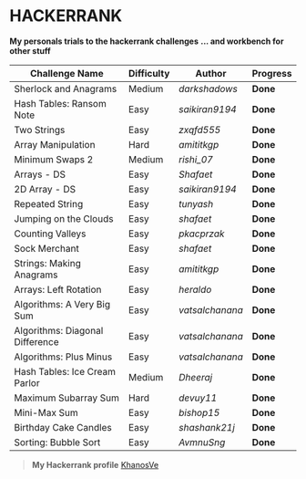 # HACKERRANK
**My personals trials to the hackerrank challenges**
**... and workbench for other stuff**
 
Challenge Name | Difficulty | Author | Progress
--- | --- | --- | ---
Sherlock and Anagrams | Medium | *darkshadows* | **Done**
Hash Tables: Ransom Note | Easy | *saikiran9194* | **Done**
Two Strings | Easy | *zxqfd555* | **Done**
Array Manipulation | Hard | *amititkgp* | **Done**
Minimum Swaps 2 | Medium | *rishi_07* | **Done**
Arrays - DS | Easy | *Shafaet* | **Done**
2D Array - DS | Easy | *saikiran9194* | **Done**
Repeated String | Easy | *tunyash* | **Done**
Jumping on the Clouds | Easy | *shafaet* | **Done**
Counting Valleys | Easy | *pkacprzak* | **Done**
Sock Merchant | Easy | *shafaet* | **Done**
Strings: Making Anagrams | Easy | *amititkgp* | **Done**
Arrays: Left Rotation | Easy | *heraldo* | **Done**
Algorithms: A Very Big Sum | Easy | *vatsalchanana* | **Done**
Algorithms: Diagonal Difference | Easy | *vatsalchanana* | **Done**
Algorithms: Plus Minus | Easy | *vatsalchanana* | **Done**
Hash Tables: Ice Cream Parlor | Medium | *Dheeraj* | **Done**
Maximum Subarray Sum | Hard | *devuy11* | **Done** 
Mini-Max Sum | Easy | *bishop15* | **Done** 
Birthday Cake Candles | Easy | *shashank21j* | **Done** 
Sorting: Bubble Sort | Easy | *AvmnuSng* | **Done** 

> **My Hackerrank profile** [KhanosVe](https://www.hackerrank.com/KhanosVe)